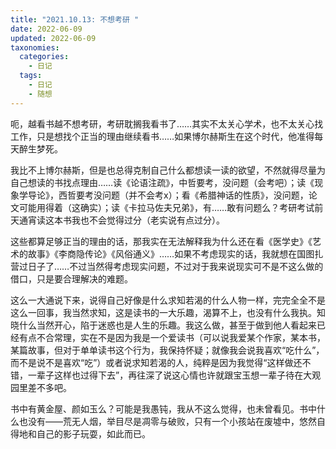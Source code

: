 ```yaml
---
title: "2021.10.13: 不想考研 "
date: 2022-06-09
updated: 2022-06-09
taxonomies:
  categories:
    - 日记
  tags:
    - 日记
    - 随想
---
```



呃，越看书越不想考研，考研耽搁我看书了……其实不太关心学术，也不太关心找工作，只是想找个正当的理由继续看书……如果博尔赫斯生在这个时代，他准得每天醉生梦死。

我比不上博尔赫斯，但是也总得克制自己什么都想读一读的欲望，不然就得尽量为自己想读的书找点理由……读《论语注疏》，中哲要考，没问题（会考吧）；读《现象学导论》，西哲要考没问题（并不会考x）；看《希腊神话的性质》，没问题，论文可能用得着（这确实）；读《卡拉马佐夫兄弟》，有……敢有问题么？考研考试前天通宵读这本书我也不会觉得过分（老实说有点过分）。

这些都算足够正当的理由的话，那我实在无法解释我为什么还在看《医学史》《艺术的故事》《李商隐传论》《风俗通义》……如果不考虑现实的话，我就想在国图扎营过日子了……不过当然得考虑现实问题，不过对于我来说现实可不是不这么做的借口，只是要合理解决的难题。

这么一大通说下来，说得自己好像是什么求知若渴的什么人物一样，完完全全不是这么一回事，我当然求知，这是读书的一大乐趣，渴算不上，也没有什么我执。知晓什么当然开心，陷于迷惑也是人生的乐趣。我这么做，甚至于做到他人看起来已经有点不合常理，实在不是因为我是一个爱读书（可以说我爱某个作家，某本书，某篇故事，但对于单单读书这个行为，我保持怀疑；就像我会说我喜欢“吃什么”，而不是说不是喜欢“吃”）或者说求知若渴的人，纯粹是因为我觉得“这样做还不错，一辈子这样也过得下去”，再往深了说这心情也许就跟宝玉想一辈子待在大观园里差不多吧。

书中有黄金屋、颜如玉么？可能是我愚钝，我从不这么觉得，也未曾看见。书中什么也没有——荒无人烟，举目尽是凋零与破败，只有一个小孩站在废墟中，悠然自得地和自己的影子玩耍，如此而已。